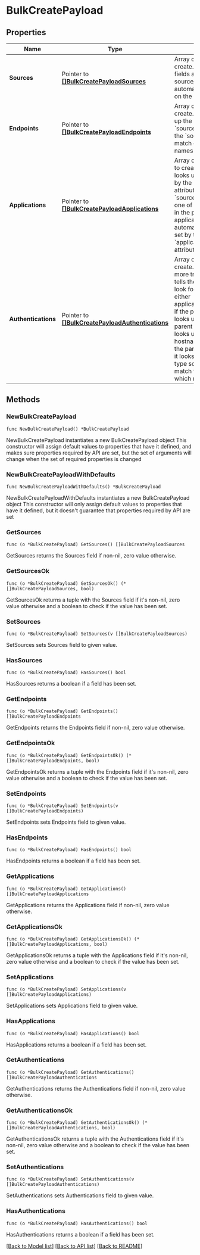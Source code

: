 # BulkCreatePayload

## Properties

Name | Type | Description | Notes
------------ | ------------- | ------------- | -------------
**Sources** | Pointer to [**[]BulkCreatePayloadSources**](BulkCreatePayloadSources.md) | Array of Source objects to create. Only supported fields are name + type, source_type_id will automatically be set based on the &#x60;source_type_name&#x60;.  | [optional] 
**Endpoints** | Pointer to [**[]BulkCreatePayloadEndpoints**](BulkCreatePayloadEndpoints.md) | Array of Endpoint objects to create. The operation looks up the parent source by the &#x60;source_name&#x60; attribute so the &#x60;source_name&#x60; must match one of the &#x60;source&#x60;&#39;s names in the payload.  | [optional] 
**Applications** | Pointer to [**[]BulkCreatePayloadApplications**](BulkCreatePayloadApplications.md) | Array of Application objects to create. The operation looks up the parent Source by the &#x60;source_name&#x60; attribute so the &#x60;source_name&#x60; must match one of the &#x60;source&#x60;&#39;s names in the payload.  application_type_id will be automatically looked up and set by the &#x60;application_type_name&#x60; attribute via regex.  | [optional] 
**Authentications** | Pointer to [**[]BulkCreatePayloadAuthentications**](BulkCreatePayloadAuthentications.md) | Array of Authentications to create. This one is a bit more tricky. &#x60;resource_type&#x60; tells the action where to look for the parent, must be either application/endpoint/source  if the parent is a source, it looks up by name. if the parent is an endpoint, it looks up via host so the hostname must match. if the parent is an application, it looks up via application type so the value must match the application type which matches  | [optional] 

## Methods

### NewBulkCreatePayload

`func NewBulkCreatePayload() *BulkCreatePayload`

NewBulkCreatePayload instantiates a new BulkCreatePayload object
This constructor will assign default values to properties that have it defined,
and makes sure properties required by API are set, but the set of arguments
will change when the set of required properties is changed

### NewBulkCreatePayloadWithDefaults

`func NewBulkCreatePayloadWithDefaults() *BulkCreatePayload`

NewBulkCreatePayloadWithDefaults instantiates a new BulkCreatePayload object
This constructor will only assign default values to properties that have it defined,
but it doesn't guarantee that properties required by API are set

### GetSources

`func (o *BulkCreatePayload) GetSources() []BulkCreatePayloadSources`

GetSources returns the Sources field if non-nil, zero value otherwise.

### GetSourcesOk

`func (o *BulkCreatePayload) GetSourcesOk() (*[]BulkCreatePayloadSources, bool)`

GetSourcesOk returns a tuple with the Sources field if it's non-nil, zero value otherwise
and a boolean to check if the value has been set.

### SetSources

`func (o *BulkCreatePayload) SetSources(v []BulkCreatePayloadSources)`

SetSources sets Sources field to given value.

### HasSources

`func (o *BulkCreatePayload) HasSources() bool`

HasSources returns a boolean if a field has been set.

### GetEndpoints

`func (o *BulkCreatePayload) GetEndpoints() []BulkCreatePayloadEndpoints`

GetEndpoints returns the Endpoints field if non-nil, zero value otherwise.

### GetEndpointsOk

`func (o *BulkCreatePayload) GetEndpointsOk() (*[]BulkCreatePayloadEndpoints, bool)`

GetEndpointsOk returns a tuple with the Endpoints field if it's non-nil, zero value otherwise
and a boolean to check if the value has been set.

### SetEndpoints

`func (o *BulkCreatePayload) SetEndpoints(v []BulkCreatePayloadEndpoints)`

SetEndpoints sets Endpoints field to given value.

### HasEndpoints

`func (o *BulkCreatePayload) HasEndpoints() bool`

HasEndpoints returns a boolean if a field has been set.

### GetApplications

`func (o *BulkCreatePayload) GetApplications() []BulkCreatePayloadApplications`

GetApplications returns the Applications field if non-nil, zero value otherwise.

### GetApplicationsOk

`func (o *BulkCreatePayload) GetApplicationsOk() (*[]BulkCreatePayloadApplications, bool)`

GetApplicationsOk returns a tuple with the Applications field if it's non-nil, zero value otherwise
and a boolean to check if the value has been set.

### SetApplications

`func (o *BulkCreatePayload) SetApplications(v []BulkCreatePayloadApplications)`

SetApplications sets Applications field to given value.

### HasApplications

`func (o *BulkCreatePayload) HasApplications() bool`

HasApplications returns a boolean if a field has been set.

### GetAuthentications

`func (o *BulkCreatePayload) GetAuthentications() []BulkCreatePayloadAuthentications`

GetAuthentications returns the Authentications field if non-nil, zero value otherwise.

### GetAuthenticationsOk

`func (o *BulkCreatePayload) GetAuthenticationsOk() (*[]BulkCreatePayloadAuthentications, bool)`

GetAuthenticationsOk returns a tuple with the Authentications field if it's non-nil, zero value otherwise
and a boolean to check if the value has been set.

### SetAuthentications

`func (o *BulkCreatePayload) SetAuthentications(v []BulkCreatePayloadAuthentications)`

SetAuthentications sets Authentications field to given value.

### HasAuthentications

`func (o *BulkCreatePayload) HasAuthentications() bool`

HasAuthentications returns a boolean if a field has been set.


[[Back to Model list]](../README.md#documentation-for-models) [[Back to API list]](../README.md#documentation-for-api-endpoints) [[Back to README]](../README.md)


